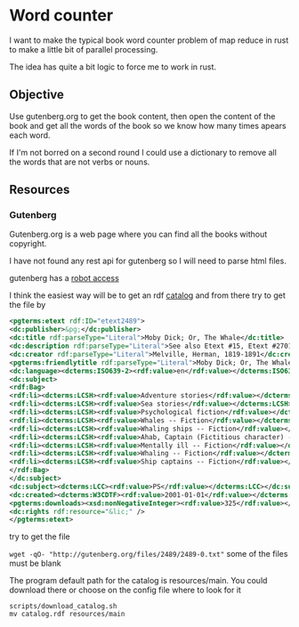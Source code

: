 # Word counter

I want to make the typical book word counter problem of map reduce in rust to make a little bit of parallel processing.

The idea has quite a bit logic to force me to work in rust.

## Objective

Use gutenberg.org to get the book content, then open the content of the book and get all the words of the book so we know how many times apears each word.

If I'm not borred on a second round I could use a dictionary to remove all the words that are not verbs or nouns.

## Resources

### Gutenberg

Gutenberg.org is a web page where you can find all the books without copyright.

I have not found any rest api for gutenberg so I will need to parse html files.

gutenberg has a [robot access](https://www.gutenberg.org/policy/robot_access.html)

I think the easiest way will be to get an rdf [catalog](https://www.gutenberg.org/ebooks/offline_catalogs.html#the-project-gutenberg-catalog-metadata-in-machine-readable-format) and from there 
try to get the file by

```xml
<pgterms:etext rdf:ID="etext2489">
<dc:publisher>&pg;</dc:publisher>
<dc:title rdf:parseType="Literal">Moby Dick; Or, The Whale</dc:title>
<dc:description rdf:parseType="Literal">See also Etext #15, Etext #2701, and a computer-generated audio file, Etext #9147.</dc:description>
<dc:creator rdf:parseType="Literal">Melville, Herman, 1819-1891</dc:creator>
<pgterms:friendlytitle rdf:parseType="Literal">Moby Dick; Or, The Whale by Herman Melville</pgterms:friendlytitle>
<dc:language><dcterms:ISO639-2><rdf:value>en</rdf:value></dcterms:ISO639-2></dc:language>
<dc:subject>
<rdf:Bag>
<rdf:li><dcterms:LCSH><rdf:value>Adventure stories</rdf:value></dcterms:LCSH></rdf:li>
<rdf:li><dcterms:LCSH><rdf:value>Sea stories</rdf:value></dcterms:LCSH></rdf:li>
<rdf:li><dcterms:LCSH><rdf:value>Psychological fiction</rdf:value></dcterms:LCSH></rdf:li>
<rdf:li><dcterms:LCSH><rdf:value>Whales -- Fiction</rdf:value></dcterms:LCSH></rdf:li>
<rdf:li><dcterms:LCSH><rdf:value>Whaling ships -- Fiction</rdf:value></dcterms:LCSH></rdf:li>
<rdf:li><dcterms:LCSH><rdf:value>Ahab, Captain (Fictitious character) -- Fiction</rdf:value></dcterms:LCSH></rdf:li>
<rdf:li><dcterms:LCSH><rdf:value>Mentally ill -- Fiction</rdf:value></dcterms:LCSH></rdf:li>
<rdf:li><dcterms:LCSH><rdf:value>Whaling -- Fiction</rdf:value></dcterms:LCSH></rdf:li>
<rdf:li><dcterms:LCSH><rdf:value>Ship captains -- Fiction</rdf:value></dcterms:LCSH></rdf:li>
</rdf:Bag>
</dc:subject>
<dc:subject><dcterms:LCC><rdf:value>PS</rdf:value></dcterms:LCC></dc:subject>
<dc:created><dcterms:W3CDTF><rdf:value>2001-01-01</rdf:value></dcterms:W3CDTF></dc:created>
<pgterms:downloads><xsd:nonNegativeInteger><rdf:value>325</rdf:value></xsd:nonNegativeInteger></pgterms:downloads>
<dc:rights rdf:resource="&lic;" />
</pgterms:etext> 
```
try to get the file 

`wget -qO- "http://gutenberg.org/files/2489/2489-0.txt"`
some of the files must be blank

The program default path for the catalog is resources/main. You could download there or choose on the config file where to look for it

```shell
scripts/download_catalog.sh
mv catalog.rdf resources/main
```